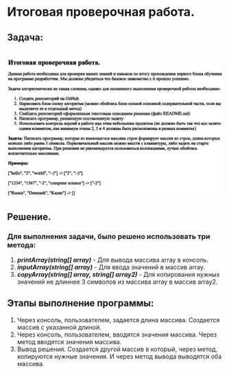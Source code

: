 # **Итоговая проверочная работа.**
## **Задача:**
![Поставленная задача](/final_control_work/%D0%9A%D0%BE%D0%BD%D1%82%D1%80%D0%BE%D0%BB%D1%8C%D0%BD%D0%B0%D1%8F%20%D1%80%D0%B0%D0%B1%D0%BE%D1%82%D0%B0.png "Задача от GB")
===
## **Решение.**
### Для выполнения задачи, было решено использовать три метода:
1. ***printArray(string[] array)*** - Для вывода массива array в консоль.
2. ***inputArray(string[] array)*** - Для ввода значений в массив array.
3. ***copyArray(string[] array, string[] array2)*** - Для копирования нужных значений не длиннее 3 символов из массива array в массив array2.

## **Этапы выполнение программы:**
1. Через консоль, пользователем, задается длина массива. Создается массив с указанной длиной.
2. Через консоль, пользователем, вводятся значения массива. Через метод вводятся значения массива.
3. Вывод решения. Создается другой массив в который, через метод, копируются нужные значения. И через метод вывода выводятся оба массива.